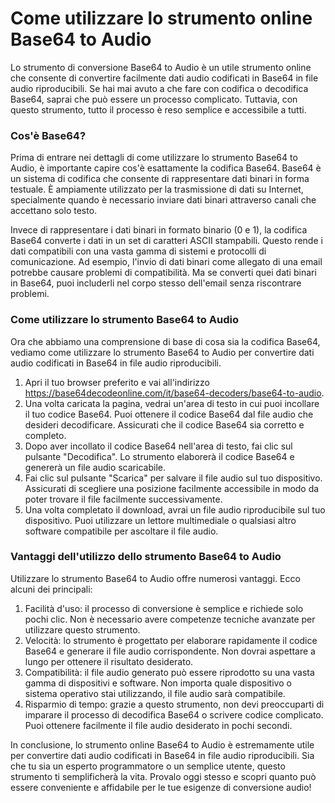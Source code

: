 Come utilizzare lo strumento online Base64 to Audio
===================================================

Lo strumento di conversione Base64 to Audio è un utile strumento online che consente di convertire facilmente dati audio codificati in Base64 in file audio riproducibili. Se hai mai avuto a che fare con codifica o decodifica Base64, saprai che può essere un processo complicato. Tuttavia, con questo strumento, tutto il processo è reso semplice e accessibile a tutti.

### Cos'è Base64?

Prima di entrare nei dettagli di come utilizzare lo strumento Base64 to Audio, è importante capire cos'è esattamente la codifica Base64. Base64 è un sistema di codifica che consente di rappresentare dati binari in forma testuale. È ampiamente utilizzato per la trasmissione di dati su Internet, specialmente quando è necessario inviare dati binari attraverso canali che accettano solo testo.

Invece di rappresentare i dati binari in formato binario (0 e 1), la codifica Base64 converte i dati in un set di caratteri ASCII stampabili. Questo rende i dati compatibili con una vasta gamma di sistemi e protocolli di comunicazione. Ad esempio, l'invio di dati binari come allegato di una email potrebbe causare problemi di compatibilità. Ma se converti quei dati binari in Base64, puoi includerli nel corpo stesso dell'email senza riscontrare problemi.

### Come utilizzare lo strumento Base64 to Audio

Ora che abbiamo una comprensione di base di cosa sia la codifica Base64, vediamo come utilizzare lo strumento Base64 to Audio per convertire dati audio codificati in Base64 in file audio riproducibili.

1. Apri il tuo browser preferito e vai all'indirizzo <https://base64decodeonline.com/it/base64-decoders/base64-to-audio>.
2. Una volta caricata la pagina, vedrai un'area di testo in cui puoi incollare il tuo codice Base64. Puoi ottenere il codice Base64 dal file audio che desideri decodificare. Assicurati che il codice Base64 sia corretto e completo.
3. Dopo aver incollato il codice Base64 nell'area di testo, fai clic sul pulsante "Decodifica". Lo strumento elaborerà il codice Base64 e genererà un file audio scaricabile.
4. Fai clic sul pulsante "Scarica" per salvare il file audio sul tuo dispositivo. Assicurati di scegliere una posizione facilmente accessibile in modo da poter trovare il file facilmente successivamente.
5. Una volta completato il download, avrai un file audio riproducibile sul tuo dispositivo. Puoi utilizzare un lettore multimediale o qualsiasi altro software compatibile per ascoltare il file audio.

### Vantaggi dell'utilizzo dello strumento Base64 to Audio

Utilizzare lo strumento Base64 to Audio offre numerosi vantaggi. Ecco alcuni dei principali:

1. Facilità d'uso: il processo di conversione è semplice e richiede solo pochi clic. Non è necessario avere competenze tecniche avanzate per utilizzare questo strumento.
2. Velocità: lo strumento è progettato per elaborare rapidamente il codice Base64 e generare il file audio corrispondente. Non dovrai aspettare a lungo per ottenere il risultato desiderato.
3. Compatibilità: il file audio generato può essere riprodotto su una vasta gamma di dispositivi e software. Non importa quale dispositivo o sistema operativo stai utilizzando, il file audio sarà compatibile.
4. Risparmio di tempo: grazie a questo strumento, non devi preoccuparti di imparare il processo di decodifica Base64 o scrivere codice complicato. Puoi ottenere facilmente il file audio desiderato in pochi secondi.

In conclusione, lo strumento online Base64 to Audio è estremamente utile per convertire dati audio codificati in Base64 in file audio riproducibili. Sia che tu sia un esperto programmatore o un semplice utente, questo strumento ti semplificherà la vita. Provalo oggi stesso e scopri quanto può essere conveniente e affidabile per le tue esigenze di conversione audio!
